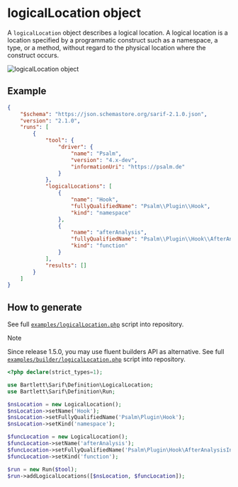 <!-- markdownlint-disable MD013 -->
# logicalLocation object

A `logicalLocation` object describes a logical location.
A logical location is a location specified by a programmatic construct such as a namespace, a type, or a method,
without regard to the physical location where the construct occurs.

![logicalLocation object](../assets/images/reference-logical-location.graphviz.svg)

## Example

```json
{
    "$schema": "https://json.schemastore.org/sarif-2.1.0.json",
    "version": "2.1.0",
    "runs": [
        {
            "tool": {
                "driver": {
                    "name": "Psalm",
                    "version": "4.x-dev",
                    "informationUri": "https://psalm.de"
                }
            },
            "logicalLocations": [
                {
                    "name": "Hook",
                    "fullyQualifiedName": "Psalm\\Plugin\\Hook",
                    "kind": "namespace"
                },
                {
                    "name": "afterAnalysis",
                    "fullyQualifiedName": "Psalm\\Plugin\\Hook\\AfterAnalysisInterface\\afterAnalysis",
                    "kind": "function"
                }
            ],
            "results": []
        }
    ]
}
```

## How to generate

See full [`examples/logicalLocation.php`][example-script] script into repository.

> [!NOTE]
> Since release 1.5.0, you may use fluent builders API as alternative.
> See full [`examples/builder/logicalLocation.php`][example-builder] script into repository.

[example-script]: https://github.com/llaville/sarif-php-sdk/blob/master/examples/logicalLocation.php
[example-builder]: https://github.com/llaville/sarif-php-sdk/blob/master/examples/builder/logicalLocation.php

```php
<?php declare(strict_types=1);

use Bartlett\Sarif\Definition\LogicalLocation;
use Bartlett\Sarif\Definition\Run;

$nsLocation = new LogicalLocation();
$nsLocation->setName('Hook');
$nsLocation->setFullyQualifiedName('Psalm\Plugin\Hook');
$nsLocation->setKind('namespace');

$funcLocation = new LogicalLocation();
$funcLocation->setName('afterAnalysis');
$funcLocation->setFullyQualifiedName('Psalm\Plugin\Hook\AfterAnalysisInterface\afterAnalysis');
$funcLocation->setKind('function');

$run = new Run($tool);
$run->addLogicalLocations([$nsLocation, $funcLocation]);

```
